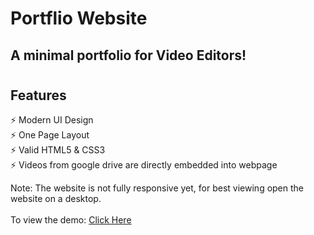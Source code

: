# Portflio Website
## A minimal portfolio for Video Editors!
#
## Features
⚡️ Modern UI Design <br/>
⚡️ One Page Layout <br/>
⚡️ Valid HTML5 & CSS3 <br/>
⚡️ Videos from google drive are directly embedded into webpage <br/>


Note: The website is not fully responsive yet, for best viewing open the website on a desktop.  
<br/> To view the demo: <a href="https://namannpatel.github.io/portfolio/"> Click Here </a>

